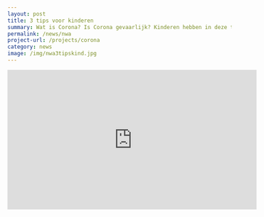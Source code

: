```yaml
---
layout: post
title: 3 tips voor kinderen
summary: Wat is Corona? Is Corona gevaarlijk? Kinderen hebben in deze tijd ook vragen en zorgen rondom Corona. De natiomale wetenschapsagenda maakte in samenwerking met Anke een filmpje met 3 tips voor kinderen
permalink: /news/nwa
project-url: /projects/corona
category: news
image: /img/nwa3tipskind.jpg
---
```


<div style="text-align:center">
  <iframe width="560" height="315" src="https://www.youtube.com/embed/lxpDqcYSaXQ" frameborder="0" allow="autoplay; encrypted-media" allowfullscreen></iframe>
</div>

